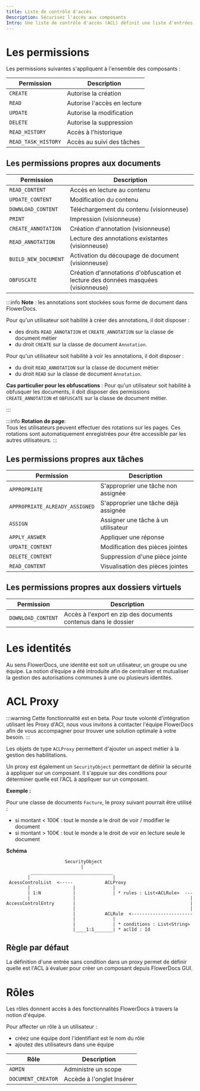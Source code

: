 ```yaml
---
title: Liste de contrôle d'accès
Description: Sécurisez l'accès aux composants
Intro: Une liste de contrôle d'accès (ACL) définit une liste d'entrées (ACE) permettant d’attribuer des permissions à des identités.
---
```


# Les permissions

Les permissions suivantes s'appliquent à l'ensemble des composants : 

|Permission                |	Description|
|--------------------------|-------------------------|
| `CREATE`                  |	Autorise la création |
| `READ` | Autorise l'accès en lecture|
| `UPDATE` | Autorise la modification|
| `DELETE`| Autorise la suppression|
| `READ_HISTORY`| Accès à l'historique|
| `READ_TASK_HISTORY`| Accès au suivi des tâches|

## Les permissions propres aux documents	

|Permission                |	Description|
|--------------------------|-------------------------|
| `READ_CONTENT`  | Accès en lecture au contenu|
| `UPDATE_CONTENT`  | Modification du contenu|
| `DOWNLOAD_CONTENT`  | Téléchargement du contenu (visionneuse) |
| `PRINT`  | Impression (visionneuse) |
| `CREATE_ANNOTATION`  | Création d'annotation (visionneuse) |
| `READ_ANNOTATION`  | Lecture des annotations existantes (visionneuse) |
| `BUILD_NEW_DOCUMENT`  | Activation du découpage de document (visionneuse) |
| `OBFUSCATE`  | Création d'annotations d'obfuscation et lecture des données masquées (visionneuse) |

:::info
**Note** : les annotations sont stockées sous forme de document dans FlowerDocs. 

Pour qu'un utilisateur soit habilité à créer des annotations, il doit disposer :

* des droits `READ_ANNOTATION` et `CREATE_ANNOTATION` sur la classe de document métier
* du droit `CREATE` sur la classe de document `Annotation`.

Pour qu'un utilisateur soit habilité à voir les annotations, il doit disposer : 

* du droit `READ_ANNOTATION` sur la classe de document métier
* du droit `READ` sur la classe de document `Annotation`.

**Cas particulier pour les obfuscations** : 
Pour qu'un utilisateur soit habilité à obfusquer les documents, il doit disposer des permissions `CREATE_ANNOTATION` et `OBFUSCATE` sur la classe de document métier.

:::

:::info
**Rotation de page**:  
Tous les utilisateurs peuvent effectuer des rotations sur les pages. Ces rotations sont automatiquement enregistrées pour être accessible par les autres utilisateurs.
:::

## Les permissions propres aux tâches

|Permission                |	Description|
|--------------------------|-------------------------|
| `APPROPRIATE`  | S'approprier une tâche non assignée|
| `APPROPRIATE_ALREADY_ASSIGNED`  | S'approprier une tâche déjà assignée |
| `ASSIGN`  | Assigner une tâche à un utilisateur |
| `APPLY_ANSWER`  | Appliquer une réponse |
| `UPDATE_CONTENT`| Modification des pièces jointes |
| `DELETE_CONTENT`| Suppression d'une pièce jointe |
| `READ_CONTENT`| Visualisation des pièces jointes |

## Les permissions propres aux dossiers virtuels	

|Permission                |	Description|
|--------------------------|-------------------------|
| `DOWNLOAD_CONTENT`  | Accès à l'export en zip des documents contenus dans le dossier|

# Les identités

Au sens FlowerDocs, une identité est soit un utilisateur, un groupe ou une équipe. La notion d’équipe a été introduite afin de centraliser et mutualiser la gestion des autorisations communes à une ou plusieurs identités.

# ACL Proxy

:::warning
Cette fonctionnalité est en beta. Pour toute volonté d'intégration utilisant les Proxy d'ACl, nous vous invitons à contacter l'équipe FlowerDocs afin de vous accompagner pour trouver une solution optimale à votre besoin.
:::

Les objets de type ``ACLProxy`` permettent d'ajouter un aspect métier à la gestion des habilitations.

Un proxy est également un ``SecurityObject`` permettant de définir la sécurité à appliquer sur un composant. Il s'appuie sur des conditions pour déterminer quelle est l'ACL à appliquer sur un composant.

__Exemple :__

Pour une classe de documents `Facture`, le proxy suivant pourrait être utilisé : 

* si montant < 100€ : tout le monde a le droit de voir / modifier le document
* si montant > 100€ : tout le monde a le droit de voir en lecture seule le document


__Schéma__


		
                          SecurityObject
                                |
             _______________________________
            |                               |
     AcessControlList  <-----            ACLProxy
            |                |              |
            | 1:N            |              | * rules : List<ACLRule>  ---
            |                |                                           |
    AccessControlEntry       |                                           |
                             |                                           |
                             |           ACLRule  <-----------------------
                             |              |
                             |              | * conditions : List<String>
                             |____1:1_______| * aclId : Id



## Règle par défaut

La définition d'une entrée sans condition dans un proxy permet de définir quelle est l'ACL à évaluer pour créer un composant depuis FlowerDocs GUI. 

# Rôles

Les rôles donnent accès à des fonctionnalités FlowerDocs à travers la notion d'équipe. 

Pour affecter un rôle à un utilisateur : 

* créez une équipe dont l'identifiant est le nom du rôle
* ajoutez des utilisateurs dans une équipe 


|Rôle                |	Description|
|--------------------------|-------------------------|
| `ADMIN`  | Administre un scope|
| `DOCUMENT_CREATOR`  | Accède à l'onglet Insérer |